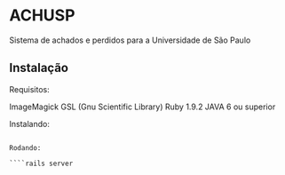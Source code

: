 ACHUSP
==================

Sistema de achados e perdidos para a Universidade de São Paulo

Instalação
---------------

Requisitos:

ImageMagick
GSL (Gnu Scientific Library)
Ruby 1.9.2
JAVA 6 ou superior

Instalando:

```bundle install

Rodando:

````rails server